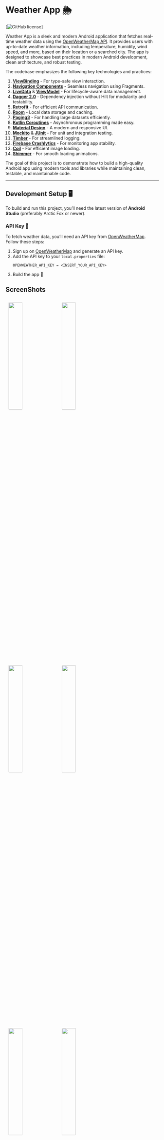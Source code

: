 # Weather App 🌦️
[![GitHub license](https://img.shields.io/github/license/mashape/apistatus.svg)]

Weather App is a sleek and modern Android application that fetches real-time weather data using the [OpenWeatherMap API](https://openweathermap.org/api). It provides users with up-to-date weather information, including temperature, humidity, wind speed, and more, based on their location or a searched city. The app is designed to showcase best practices in modern Android development, clean architecture, and robust testing.

The codebase emphasizes the following key technologies and practices:
1. **[ViewBinding](https://developer.android.com/topic/libraries/view-binding)** - For type-safe view interaction.
2. **[Navigation Components](https://developer.android.com/guide/navigation/navigation-getting-started)** - Seamless navigation using Fragments.
3. **[LiveData](https://developer.android.com/reference/android/arch/lifecycle/LiveData)** & **[ViewModel](https://developer.android.com/reference/android/arch/lifecycle/ViewModel)** - For lifecycle-aware data management.
4. **[Dagger 2.0](https://developer.android.com/training/dependency-injection/dagger-basics)** - Dependency injection without Hilt for modularity and testability.
5. **[Retrofit](https://square.github.io/retrofit/)** - For efficient API communication.
6. **[Room](https://developer.android.com/training/data-storage/room)** - Local data storage and caching.
7. **[Paging3](https://developer.android.com/topic/libraries/architecture/paging/v3-overview)** - For handling large datasets efficiently.
8. **[Kotlin Coroutines](https://developer.android.com/kotlin/coroutines)** - Asynchronous programming made easy.
9. **[Material Design](https://material.io/develop/android)** - A modern and responsive UI.
10. **[Mockito](https://site.mockito.org/)** & **[JUnit](https://junit.org/junit5/)** - For unit and integration testing.
11. **[Timber](https://github.com/JakeWharton/timber)** - For streamlined logging.
12. **[Firebase Crashlytics](https://firebase.google.com/docs/crashlytics)** - For monitoring app stability.
13. **[Coil](https://coil-kt.github.io/coil/)** - For efficient image loading.
14. **[Shimmer](https://facebook.github.io/shimmer-android/)** - For smooth loading animations.


The goal of this project is to demonstrate how to build a high-quality Android app using modern tools and libraries while maintaining clean, testable, and maintainable code.

---
## Development Setup 🖥️

To build and run this project, you’ll need the latest version of **Android Studio** (preferably Arctic Fox or newer).

### API Key 🔑
To fetch weather data, you’ll need an API key from [OpenWeatherMap](https://openweathermap.org/api). Follow these steps:
1. Sign up on [OpenWeatherMap](https://openweathermap.org/api) and generate an API key.
2. Add the API key to your `local.properties` file:
   ```properties
   OPENWEATHER_API_KEY = <INSERT_YOUR_API_KEY>

3. Build the app 🎉


<h2 align="left">ScreenShots</h2>
<h4 align="start">
<img src="screenshots/screenshot1.jpeg" width="30%" vspace="10" hspace="10">
<img src="screenshots/screenshot2.jpeg" width="30%" vspace="10" hspace="10">
<img src="screenshots/screenshot3.jpeg" width="30%" vspace="10" hspace="10">
<img src="screenshots/screenshot4.jpeg" width="30%" vspace="10" hspace="10">
<img src="screenshots/screenshot5.jpeg" width="30%" vspace="10" hspace="10">
<img src="screenshots/screenshot6.jpeg" width="30%" vspace="10" hspace="10">
<br>

## Architecture 🏗️

The app uses MVVM [Model-View-ViewModel] architecture to ensure a clean separation of concerns, testability, and maintainability. Here’s a high-level overview:

Read more: 
- [Building Modern Android Apps with Architecture Guidelines](https://medium.com/@aky/building-modern-apps-using-the-android-architecture-guidelines-3238fff96f14)
- [Guide to app architecture](https://developer.android.com/jetpack/docs/guide)

![Architecture](https://developer.android.com/topic/libraries/architecture/images/final-architecture.png)

## Author 👨‍💻
**Emmanuel Iyke**

- GitHub: [@Emmanueldav](https://github.com/emmanueldav)
- LinkedIn: [Emmanuel Iyke](https://linkedin.com/in/emmanueldav)
- Email: Emmanueldavis987@gmail.com

## License 📄
This project is licensed under the **Apache License 2.0**. See the [LICENSE](LICENSE) file for details.